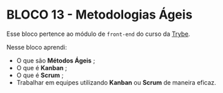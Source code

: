 # BLOCO 13 - Metodologias Ágeis



Esse bloco pertence ao módulo de `front-end` do curso da [Trybe](https://www.betrybe.com/). 

Nesse bloco aprendi:

- O que são **Métodos Ágeis** ;
- O que é **Kanban** ;
- O que é **Scrum** ;
- Trabalhar em equipes utilizando **Kanban** ou **Scrum** de maneira eficaz.
